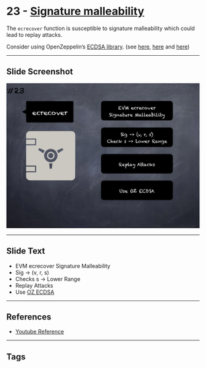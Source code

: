 # 23 - [Signature malleability](Signature%20malleability.md)
The `ecrecover` function is susceptible to signature malleability which could lead to replay attacks. 

Consider using OpenZeppelin’s [ECDSA library](https://github.com/OpenZeppelin/openzeppelin-contracts/blob/master/contracts/cryptography/ECDSA.sol). (see [here](https://swcregistry.io/docs/SWC-117), [here](https://swcregistry.io/docs/SWC-121) and [here](https://medium.com/cryptronics/signature-replay-vulnerabilities-in-smart-contracts-3b6f7596df57))

___
## Slide Screenshot
![023.png](../../images/pitfalls_and_best_practices101/023.png)
___
## Slide Text
- EVM ecrecover Signature Malleability
- Sig -> (v, r, s)
- Checks s -> Lower Range
- Replay Attacks
- Use [OZ ECDSA](../3.%20Solidity%20201/OZ%20ECDSA.md)
___
## References
- [Youtube Reference](https://youtu.be/fgXuHaZDenU?t=260)
___
## Tags